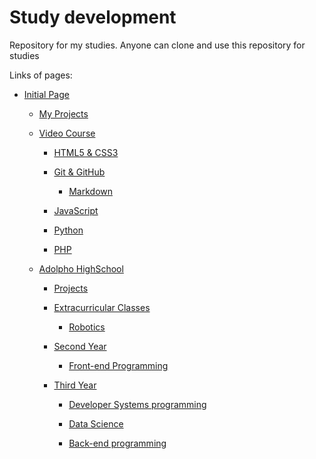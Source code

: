 # Study development

Repository for my studies. Anyone can clone and use this repository for studies

Links of pages:

- [Initial Page](https://jlbbarco.github.io/study/index.html)

  - [My Projects](https://jlbbarco.github.io/study/meus_projetos/meus_projetos.html)

  - [Video Course](https://jlbbarco.github.io/study/cursoemvideo/cursoemvideo.html)

    - [HTML5 & CSS3](https://jlbbarco.github.io/study/cursoemvideo/html-css/html-css.html)

    - [Git & GitHub](https://jlbbarco.github.io/study/cursoemvideo/git-github/git-github.html)

      - [Markdown](https://jlbbarco.github.io/study/cursoemvideo/git-github/markdown/markdown.html)

    - [JavaScript](https://jlbbarco.github.io/study/cursoemvideo/javascript/javascript.html)

    - [Python](https://jlbbarco.github.io/study/cursoemvideo/python/python.html)

    - [PHP](https://jlbbarco.github.io/study/cursoemvideo/php/php.html)

  - [Adolpho HighSchool](https://jlbbarco.github.io/study/colegio_adolpho/colegio_adolpho.html)

    - [Projects](https://jlbbarco.github.io/study/colegio_adolpho/projetos/projetos.html)

    - [Extracurricular Classes](https://jlbbarco.github.io/study/colegio_adolpho/aulas_extracurriculares/aulas_extracurriculares.html)

      - [Robotics](https://jlbbarco.github.io/study/colegio_adolpho/aulas_extracurriculares/robotica/robotica.html)

    - [Second Year](https://jlbbarco.github.io/study/colegio_adolpho/2_serie/2_serie.html)

      - [Front-end Programming](https://jlbbarco.github.io/study/colegio_adolpho/2_serie/programacao_front-end/programacao_front-end.html)

    - [Third Year](https://jlbbarco.github.io/study/colegio_adolpho/3_serie/3_serie.html)

      - [Developer Systems programming](https://jlbbarco.github.io/study/colegio_adolpho/3_serie/programacao_desenvolvimento_sistemas/programacao_desenvolvimento_sistemas.html)

      - [Data Science](https://jlbbarco.github.io/study/colegio_adolpho/3_serie/ciencias_dados/ciencias_dados.html)

      - [Back-end programming](https://jlbbarco.github.io/study/colegio_adolpho/3_serie/programacao_back-end/programacao_back-end.html)
